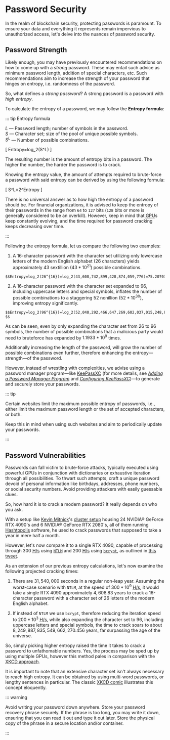 # Password Security

In the realm of blockchain security, protecting passwords is paramount. To ensure your data and everything it represents remain impervious to unauthorized access, let's delve into the nuances of password security.

## Password Strength

Likely enough, you may have previously encountered recommendations on how to come up with a _strong_ password. These may entail such advice as minimum password length, addition of special characters, etc. Such recommendations aim to increase the strength of your password that hinges on entropy, i.e. randomness of the password.

So, what defines a _strong password_? A strong password is a password with _high entropy_.

To calculate the entropy of a password, we may follow the **Entropy formula**:

::: tip Entropy formula

$L$ — Password length; number of symbols in the password.\
$S$ — Character set; size of the pool of unique possible symbols.\
$S^L$ — Number of possible combinations.

\[ Entropy=log_2(S^L) \]

The resulting number is the amount of entropy bits in a password. The higher the number, the harder the password is to crack.

Knowing the entropy value, the amount of attempts required to brute-force a password with said entropy can be derived by using the following formula:

\[ S^L=2^Entropy \]

There is no universal answer as to how high the entropy of a password should be. For financial organizations, it is advised to keep the entropy of their passwords in the range from `64` to `127` bits (`128` bits or more is generally considered to be an overkill). However, keep in mind that <abbr title="Graphics Processing Unit">GPU</abbr>s keep constantly evolving, and the time required for password cracking keeps decreasing over time.

:::

Following the entropy formula, let us compare the following two examples:

  1. A 16-character password with the character set utilizing only lowercase letters of the modern English alphabet (26 characters) yields approximately 43 sextillion ($43*10^21$) possible combinations.

    $$Entropy=log_2(26^{16})=log_2(43,608,742,899,428,874,059,776)=75.20703...$$

  2. A 16-character password with the character set expanded to 96, including uppercase letters and special symbols, inflates the number of possible combinations to a staggering 52 nonillion ($52*10^30$), improving entropy significantly.

    $$Entropy=log_2(96^{16})=log_2(52,040,292,466,647,269,602,037,015,248,896)=105.35940... $$

As can be seen, even by only expanding the character set from 26 to 96 symbols, the number of possible combinations that a malicious party would need to bruteforce has expanded by $1.1933*10^9$ times.

Additionally increasing the length of the password, will grow the number of possible combinations even further, therefore enhancing the entropy—strength—of the password.

However, instead of wrestling with complexities, we advise using a password manager program—like [KeePassXC](https://keepassxc.org/) (for more details, see _[Adding a Password Manager Program](./storing-cryptographic-keys.md#adding-a-password-manager-program)_ and _[Configuring KeePassXC](./storing-cryptographic-keys.md#configuring-keepassxc)_)—to generate and securely store your passwords.

::: tip

Certain websites limit the maximum possible entropy of passwords, i.e., either limit the maximum password length or the set of accepted characters, or both.

Keep this in mind when using such websites and aim to periodically update your passwords.

:::

## Password Vulnerabilities

Passwords can fall victim to brute-force attacks, typically executed using powerful GPUs in conjunction with dictionaries or exhaustive iteration through all possibilities. To thwart such attempts, craft a unique password devoid of personal information like birthdays, addresses, phone numbers, or social security numbers. Avoid providing attackers with easily guessable clues.

So, how hard it is to crack a modern password? It really depends on who you ask.

With a setup like [Kevin Mitnick](https://en.wikipedia.org/wiki/Kevin_Mitnick)'s [cluster setup](https://twitter.com/kevinmitnick/status/1649421434899275778?s=20) housing 24 NVIDIA® GeForce RTX 4090's and 6 NVIDIA® GeForce RTX 2080's, all of them running [Hashtopolis](https://github.com/hashtopolis) software, he used to crack passwords that supposed to take a year in mere half a month.

However, let's now compare it to a single RTX 4090, capable of processing through 300 <abbr title="Hashes per second">H/s</abbr> using [`NTLM`](https://www.tarlogic.com/cybersecurity-glossary/ntlm-hash) and 200 <abbr title="Hashes per second">H/s</abbr> using [`bcrypt`](https://en.wikipedia.org/wiki/Bcrypt), as outlined in [this tweet](https://twitter.com/Chick3nman512/status/1580712040179826688).

As an extension of our previous entropy calculations, let's now examine the following projected cracking times:

  1. There are $31,540,000$ seconds in a regular non-leap year. Assuming the worst-case scenario with `NTLM`, at the speed of $300*10^9$ <abbr title="Hashes per second">H/s</abbr>, it would take a single RTX 4090 approximately $4,608.83$ years to crack a 16-character password with a character set of 26 letters of the modern English alphabet.

  2. If instead of `NTLM` we use `bcrypt`, therefore reducing the iteration speed to $200*10^3$ <abbr title="Hashes per second">H/s</abbr>, while also expanding the character set to 96, including uppercase letters and special symbols, the time to crack soars to about $8,249,887,835,549,662,270.456$ years, far surpassing the age of the universe.

So, simply picking higher entropy raised the time it takes to crack a password to unfathomable numbers. Yes, the process may be sped up by using multiple GPUs, however this method pales in comparison with the [XKCD approach](https://xkcd.com/538/).

It is important to note that an extensive character set isn't always necessary to reach high entropy. It can be obtained by using multi-word passwords, or lengthy sentences in particular. The classic [XKCD comic](https://xkcd.com/936/) illustrates this concept eloquently.

::: warning

Avoid writing your password down anywhere. Store your password recovery phrase securely. If the phrase is too long, you may write it down, ensuring that you can read it out and type it out later. Store the physical copy of the phrase in a secure location and/or container.

:::

